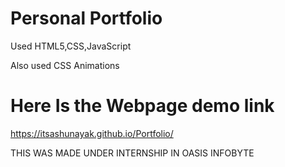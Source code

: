 # Personal Portfolio
Used HTML5,CSS,JavaScript

Also used CSS Animations

# Here Is the Webpage demo link
https://itsashunayak.github.io/Portfolio/

THIS WAS MADE UNDER INTERNSHIP IN OASIS INFOBYTE
